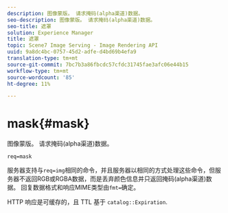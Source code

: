 ```yaml
---
description: 图像蒙版。 请求掩码(alpha渠道)数据。
seo-description: 图像蒙版。 请求掩码(alpha渠道)数据。
seo-title: 遮罩
solution: Experience Manager
title: 遮罩
topic: Scene7 Image Serving - Image Rendering API
uuid: 9a8dc4bc-0757-45d2-adfe-d4bd69b4efa9
translation-type: tm+mt
source-git-commit: 7bc7b3a86fbcdc57cfdc31745fae3afc06e44b15
workflow-type: tm+mt
source-wordcount: '85'
ht-degree: 11%

---
```



# mask{#mask}

图像蒙版。 请求掩码(alpha渠道)数据。

`req=mask`

服务器支持与`req=img`相同的命令，并且服务器以相同的方式处理这些命令，但服务器不返回RGB或RGBA数据，而是丢弃颜色信息并只返回掩码(alpha渠道)数据。 回复数据格式和响应MIME类型由`fmt=`确定。

HTTP 响应是可缓存的，且 TTL 基于 `catalog::Expiration`.
